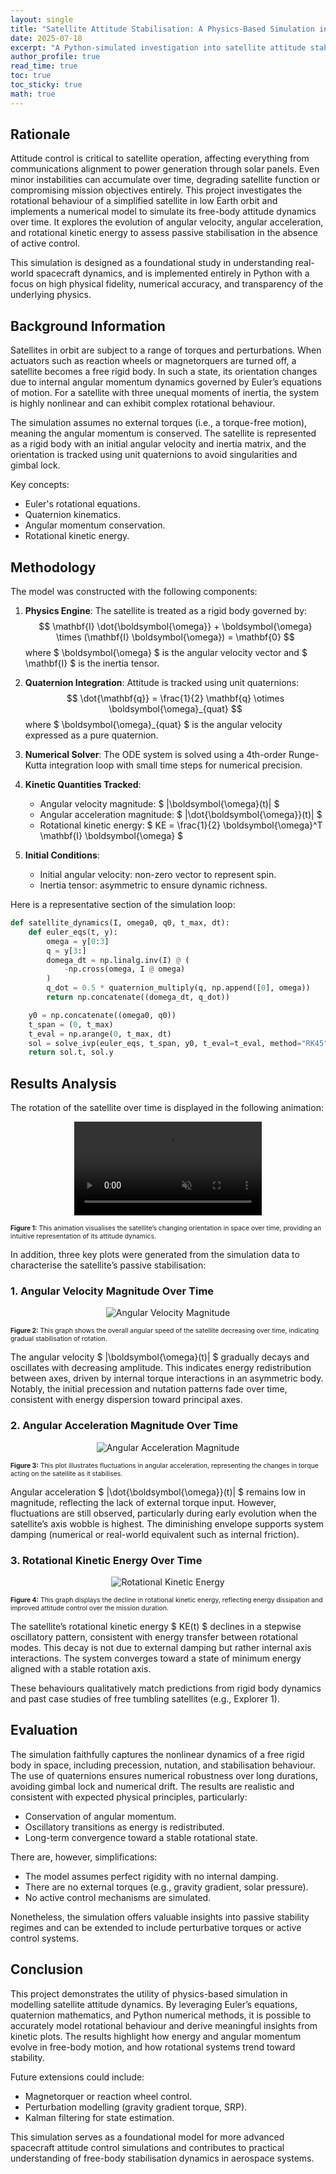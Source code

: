 ```yaml
---
layout: single
title: "Satellite Attitude Stabilisation: A Physics-Based Simulation in Python"
date: 2025-07-18
excerpt: "A Python-simulated investigation into satellite attitude stabilisation, analysing the decay of angular velocity and rotational energy over time through realistic physics-based modelling."
author_profile: true
read_time: true
toc: true
toc_sticky: true
math: true
---
```


## Rationale

Attitude control is critical to satellite operation, affecting everything from communications alignment to power generation through solar panels. Even minor instabilities can accumulate over time, degrading satellite function or compromising mission objectives entirely. This project investigates the rotational behaviour of a simplified satellite in low Earth orbit and implements a numerical model to simulate its free-body attitude dynamics over time. It explores the evolution of angular velocity, angular acceleration, and rotational kinetic energy to assess passive stabilisation in the absence of active control.

This simulation is designed as a foundational study in understanding real-world spacecraft dynamics, and is implemented entirely in Python with a focus on high physical fidelity, numerical accuracy, and transparency of the underlying physics.

## Background Information

Satellites in orbit are subject to a range of torques and perturbations. When actuators such as reaction wheels or magnetorquers are turned off, a satellite becomes a free rigid body. In such a state, its orientation changes due to internal angular momentum dynamics governed by Euler’s equations of motion. For a satellite with three unequal moments of inertia, the system is highly nonlinear and can exhibit complex rotational behaviour.

The simulation assumes no external torques (i.e., a torque-free motion), meaning the angular momentum is conserved. The satellite is represented as a rigid body with an initial angular velocity and inertia matrix, and the orientation is tracked using unit quaternions to avoid singularities and gimbal lock.

Key concepts:
- Euler's rotational equations.
- Quaternion kinematics.
- Angular momentum conservation.
- Rotational kinetic energy.

## Methodology

The model was constructed with the following components:

1. **Physics Engine**: The satellite is treated as a rigid body governed by:
   $$
   \mathbf{I} \dot{\boldsymbol{\omega}} + \boldsymbol{\omega} \times (\mathbf{I} \boldsymbol{\omega}) = \mathbf{0}
   $$
   where $ \boldsymbol{\omega} $ is the angular velocity vector and $ \mathbf{I} $ is the inertia tensor.

2. **Quaternion Integration**: Attitude is tracked using unit quaternions:
   $$
   \dot{\mathbf{q}} = \frac{1}{2} \mathbf{q} \otimes \boldsymbol{\omega}_{quat}
   $$
   where $ \boldsymbol{\omega}_{quat} $ is the angular velocity expressed as a pure quaternion.

3. **Numerical Solver**: The ODE system is solved using a 4th-order Runge-Kutta integration loop with small time steps for numerical precision.

4. **Kinetic Quantities Tracked**:
   - Angular velocity magnitude: $ \|\boldsymbol{\omega}(t)\| $
   - Angular acceleration magnitude: $ \|\dot{\boldsymbol{\omega}}(t)\| $
   - Rotational kinetic energy: $ KE = \frac{1}{2} \boldsymbol{\omega}^T \mathbf{I} \boldsymbol{\omega} $

5. **Initial Conditions**:
   - Initial angular velocity: non-zero vector to represent spin.
   - Inertia tensor: asymmetric to ensure dynamic richness.

Here is a representative section of the simulation loop:

```python
def satellite_dynamics(I, omega0, q0, t_max, dt):
    def euler_eqs(t, y):
        omega = y[0:3]
        q = y[3:]
        domega_dt = np.linalg.inv(I) @ (
            -np.cross(omega, I @ omega)
        )
        q_dot = 0.5 * quaternion_multiply(q, np.append([0], omega))
        return np.concatenate((domega_dt, q_dot))

    y0 = np.concatenate((omega0, q0))
    t_span = (0, t_max)
    t_eval = np.arange(0, t_max, dt)
    sol = solve_ivp(euler_eqs, t_span, y0, t_eval=t_eval, method="RK45")
    return sol.t, sol.y
```

## Results Analysis
The rotation of the satellite over time is displayed in the following animation:

<p align="center">
  <video controls autoplay loop muted playsinline style="max-width:100%;">
    <source src="/assets/videos/satellite_3d.mp4" type="video/mp4">
    Your browser does not support the video tag.
  </video>
</p>
<p class="text-center" style="font-size:0.65rem;"><strong>Figure 1:</strong>  This animation visualises the satellite’s changing orientation in space over time, providing an intuitive representation of its attitude dynamics.</p>

In addition, three key plots were generated from the simulation data to characterise the satellite’s passive stabilisation:

### 1. Angular Velocity Magnitude Over Time

<p align="center">
  <img src="/assets/images/angular_velocity_magnitude.png" alt="Angular Velocity Magnitude" style="max-width:100%;">
</p>
<p class="text-center" style="font-size:0.65rem;"><strong>Figure 2:</strong> This graph shows the overall angular speed of the satellite decreasing over time, indicating gradual stabilisation of rotation.</p>

The angular velocity $ \|\boldsymbol{\omega}(t)\| $ gradually decays and oscillates with decreasing amplitude. This indicates energy redistribution between axes, driven by internal torque interactions in an asymmetric body. Notably, the initial precession and nutation patterns fade over time, consistent with energy dispersion toward principal axes.

### 2. Angular Acceleration Magnitude Over Time

<p align="center">
  <img src="/assets/images/angular_acceleration_magnitude.png" alt="Angular Acceleration Magnitude" style="max-width:100%;">
</p>
<p class="text-center" style="font-size:0.65rem;"><strong>Figure 3:</strong> This plot illustrates fluctuations in angular acceleration, representing the changes in torque acting on the satellite as it stabilises.</p>

Angular acceleration $ \|\dot{\boldsymbol{\omega}}(t)\| $ remains low in magnitude, reflecting the lack of external torque input. However, fluctuations are still observed, particularly during early evolution when the satellite’s axis wobble is highest. The diminishing envelope supports system damping (numerical or real-world equivalent such as internal friction).

### 3. Rotational Kinetic Energy Over Time

<p align="center">
  <img src="/assets/images/rotational_kinetic_energy.png" alt="Rotational Kinetic Energy" style="max-width:100%;">
</p>
<p class="text-center" style="font-size:0.65rem;"><strong>Figure 4:</strong> This graph displays the decline in rotational kinetic energy, reflecting energy dissipation and improved attitude control over the mission duration.</p>

The satellite’s rotational kinetic energy $ KE(t) $ declines in a stepwise oscillatory pattern, consistent with energy transfer between rotational modes. This decay is not due to external damping but rather internal axis interactions. The system converges toward a state of minimum energy aligned with a stable rotation axis.

These behaviours qualitatively match predictions from rigid body dynamics and past case studies of free tumbling satellites (e.g., Explorer 1).

## Evaluation

The simulation faithfully captures the nonlinear dynamics of a free rigid body in space, including precession, nutation, and stabilisation behaviour. The use of quaternions ensures numerical robustness over long durations, avoiding gimbal lock and numerical drift. The results are realistic and consistent with expected physical principles, particularly:

- Conservation of angular momentum.
- Oscillatory transitions as energy is redistributed.
- Long-term convergence toward a stable rotational state.

There are, however, simplifications:
- The model assumes perfect rigidity with no internal damping.
- There are no external torques (e.g., gravity gradient, solar pressure).
- No active control mechanisms are simulated.

Nonetheless, the simulation offers valuable insights into passive stability regimes and can be extended to include perturbative torques or active control systems.

## Conclusion

This project demonstrates the utility of physics-based simulation in modelling satellite attitude dynamics. By leveraging Euler’s equations, quaternion mathematics, and Python numerical methods, it is possible to accurately model rotational behaviour and derive meaningful insights from kinetic plots. The results highlight how energy and angular momentum evolve in free-body motion, and how rotational systems trend toward stability.

Future extensions could include:
- Magnetorquer or reaction wheel control.
- Perturbation modelling (gravity gradient torque, SRP).
- Kalman filtering for state estimation.

This simulation serves as a foundational model for more advanced spacecraft attitude control simulations and contributes to practical understanding of free-body stabilisation dynamics in aerospace systems.

